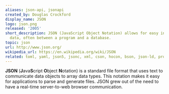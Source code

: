 ```yaml
---
aliases: json-api, jsonapi
created_by: Douglas Crockford
display_name: JSON
logo: json.png
released: '2005'
short_description: JSON (JavaScript Object Notation) allows for easy interchange of
  data, often between a program and a database.
topic: json
url: http://www.json.org/
wikipedia_url: https://en.wikipedia.org/wiki/JSON
related: toml, yaml, json5, jsonc, xml, cson, hocon, bson, json-ld, properties, jq
---
```

**JSON** (**J**ava**S**cript **O**bject **N**otation) is a standard file format that uses text to communicate data objects to array data types. This notation makes it easy for applications to parse and generate files. JSON grew out of the need to have a real-time server-to-web browser communication.
